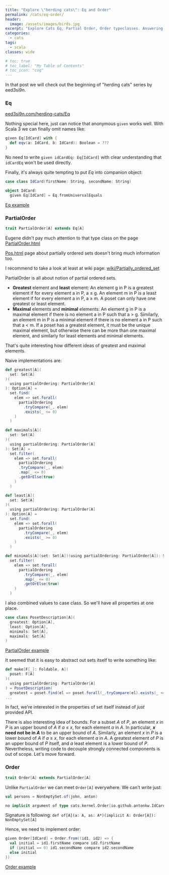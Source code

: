 ```yaml
---
title: "Explore \"herding cats\": Eq and Order"
permalink: /cats/eq-order/
header:
  image: /assets/images/birds.jpg
excerpt: "Explore Cats Eq, Partial Order, Order typeclasses. Answering the question why greatest element of set is not equal to maximal."
categories:
  - cats
tags:
  - scala
classes: wide

# toc: true
# toc_label: "My Table of Contents"
# toc_icon: "cog"
---
```


In that post we will check out the beginning of "herding cats" series by eed3si9n.

### Eq
[eed3si9n.com/herding-cats/Eq](https://eed3si9n.com/herding-cats/Eq.html)

Nothing special here, just can notice that anonymous `given` works well. With Scala 3 we can finally omit names like:
```scala
given Eq[IdCard] with {
  def eqv(a: IdCard, b: IdCard): Boolean = ???
}
```
No need to write `given idCardEq: Eq[IdCard]` with clear understanding that `idCardEq` won't be used directly.

Finally, it's always quite tempting to put *Eq* into companion object:
```scala
case class IdCard(firstName: String, secondName: String)

object IdCard:
  given Eq[IdCard] = Eq.fromUniversalEquals
```
[Eq example](https://github.com/antonkw/explore-herding-cats/blob/main/src/main/scala/io/github/antonkw/1_eq.worksheet.sc)

### PartialOrder
```scala
trait PartialOrder[A] extends Eq[A]
```

Eugene didn't pay much attention to that type class on the page [PartialOrder.html](https://eed3si9n.com/herding-cats/PartialOrder.html)

[Pos.html](https://eed3si9n.com/herding-cats/Pos.html) page about partially ordered sets doesn't bring much information too.

I recommend to take a look at least at wiki page: [wiki/Partially_ordered_set](https://en.wikipedia.org/wiki/Partially_ordered_set)

PartialOrder is all about notion of partial ordered sets.

* **Greatest** element and **least** element: An element g in P is a greatest element if for every element a in P, a ≤ g. An element m in P is a least element if for every element a in P, a ≥ m. A poset can only have one greatest or least element.
* **Maximal** elements and **minimal** elements: An element g in P is a maximal element if there is no element a in P such that a > g. Similarly, an element m in P is a minimal element if there is no element a in P such that a < m. If a poset has a greatest element, it must be the unique maximal element, but otherwise there can be more than one maximal element, and similarly for least elements and minimal elements.

That's quite interesting how different ideas of greatest and maximal elements.

Naive implementations are:
```scala
def greatest[A](
  set: Set[A]
)(
  using partialOrdering: PartialOrder[A]
): Option[A] = 
  set.find(
    elem => set.forall(
      partialOrdering
        .tryCompare(_, elem)
        .exists(_ <= 0)
    )
  )

def maximals[A](
  set: Set[A]
)(
  using partialOrdering: PartialOrder[A]
): Set[A] =
  set.filter(
    elem => set.forall(
      partialOrdering
      .tryCompare(_, elem)
      .map(_ <= 0)
      .getOrElse(true)
    )
  )

def least[A](
  set: Set[A]
)(
  using partialOrdering: PartialOrder[A]
): Option[A] =
  set.find(
    elem => set.forall(
      partialOrdering
        .tryCompare(_, elem)
        .exists(_ >= 0)
    )
  )

def minimals[A](set: Set[A])(using partialOrdering: PartialOrder[A]): Set[A] =
  set.filter(
    elem => set.forall(
      partialOrdering
        .tryCompare(_, elem)
        .map(_ <= 0)
        .getOrElse(true)
    )
  )
```

I also combined values to case class. So we'll have all properties at one place.
```scala
case class PosetDescription[A](
  greatest: Option[A], 
  least: Option[A], 
  minimals: Set[A], 
  maximals: Set[A]
)
```

[PartialOrder example](https://github.com/antonkw/explore-herding-cats/blob/main/src/main/scala/io/github/antonkw/2_partial.worksheet.sc)

It seemed that it is easy to abstract out sets itself to write something like:
```scala
def make[F[_]: Foldable, A](
  poset: F[A]
)(
  using partialOrdering: PartialOrder[A]
) = PosetDescription(
  greatest = poset.find(el => poset.forall(_.tryCompare(el).exists(_ <= 0)))
...
```
In fact, we're interested in the properties of set itself instead of *just* provided API.

There is also interesting idea of bounds.
For a subset *A* of *P*, an element *x* in *P* is an upper bound of *A* if *a* ≤ *x*, for each element *a* in *A*. In particular, ***x* need not be in *A*** to be an upper bound of *A*. Similarly, an element *x* in *P* is a lower bound of *A* if *a* ≥ *x*, for each element *a* in *A*. A greatest element of *P* is an upper bound of *P* itself, and *a* least element is a lower bound of *P*.
Nevertheless, writing code to decouple strongly connected components is out of scope. Let's move forward.

### Order

```scala
trait Order[A] extends PartialOrder[A]
```

Unlike `PartialOrder` we can meet `Order[A]` everywhere.
We can't write just:
```scala
val persons = NonEmptySet.of(john, anton)
```

```scala
no implicit argument of type cats.kernel.Order[io.github.antonkw.IdCard] was found for parameter A of method of in object NonEmptySetImpl
```

Signature is following: `def of[A](a: A, as: A*)(implicit A: Order[A]): NonEmptySet[A]`

Hence, we need to implement order:
```scala
given Order[IdCard] = Order.from((id1, id2) => {
  val initial = id1.firstName compare id2.firstName
  if (initial == 0) id1.secondName compare id2.secondName
  else initial
})
```

[Order example](https://github.com/antonkw/explore-herding-cats/blob/main/src/main/scala/io/github/antonkw/3_order.worksheet.sc)
